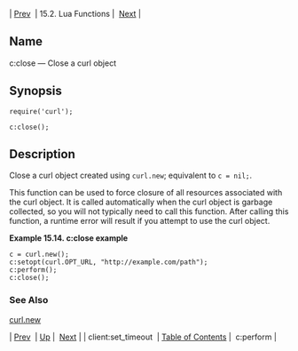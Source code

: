 | [Prev](lua.ref.client_set_timeout)  | 15.2. Lua Functions |  [Next](lua.ref.curl.c_perform.php) |

<a name="lua.ref.curl.c_close"></a>
## Name

c:close — Close a curl object

<a name="idp23846768"></a>
## Synopsis

`require('curl');`

`c:close();`

<a name="idp23849440"></a>
## Description

Close a curl object created using `curl.new`; equivalent to `c = nil;`.

This function can be used to force closure of all resources associated with the curl object. It is called automatically when the curl object is garbage collected, so you will not typically need to call this function. After calling this function, a runtime error will result if you attempt to use the curl object.

<a name="lua.ref.curl.c_close.example"></a>

**Example 15.14. c:close example**

```
c = curl.new();
c:setopt(curl.OPT_URL, "http://example.com/path");
c:perform();
c:close();
```

<a name="idp23854688"></a>
### See Also

[curl.new](lua.ref.curl.new "curl.new")

| [Prev](lua.ref.client_set_timeout)  | [Up](lua.function.details.php) |  [Next](lua.ref.curl.c_perform.php) |
| client:set_timeout  | [Table of Contents](index) |  c:perform |
